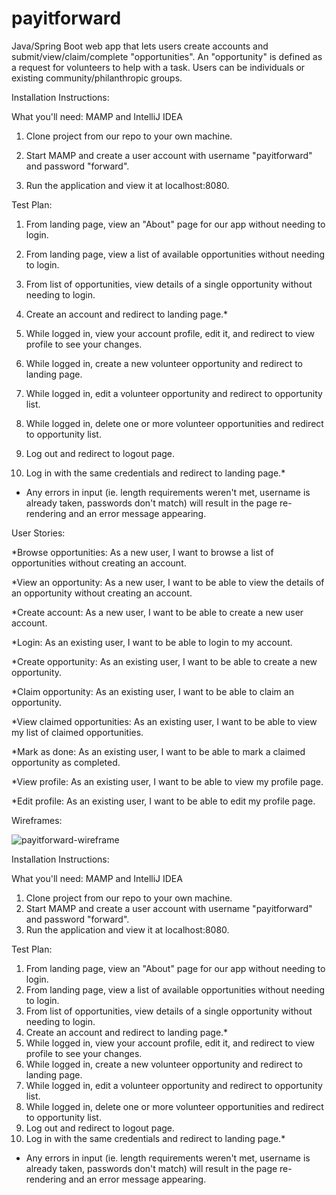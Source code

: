 # payitforward

Java/Spring Boot web app that lets users create accounts and submit/view/claim/complete "opportunities". 
An "opportunity" is defined as a request for volunteers to help with a task. Users can be individuals or existing community/philanthropic groups.


Installation Instructions:

What you'll need: MAMP and IntelliJ IDEA

1. Clone project from our repo to your own machine.

2. Start MAMP and create a user account with username "payitforward" and password "forward".

3. Run the application and view it at localhost:8080.


Test Plan:

1. From landing page, view an "About" page for our app without needing to login.

2. From landing page, view a list of available opportunities without needing to login.

3. From list of opportunities, view details of a single opportunity without needing to login.

4. Create an account and redirect to landing page.*

5. While logged in, view your account profile, edit it, and redirect to view profile to see your changes.

6. While logged in, create a new volunteer opportunity and redirect to landing page.

7. While logged in, edit a volunteer opportunity and redirect to opportunity list.

8. While logged in, delete one or more volunteer opportunities and redirect to opportunity list.

9. Log out and redirect to logout page.

10. Log in with the same credentials and redirect to landing page.*

* Any errors in input (ie. length requirements weren't met, username is already taken, passwords don't match) will result in the page re-rendering and an error message appearing.


User Stories:

*Browse opportunities: As a new user, I want to browse a list of opportunities without creating an account.

*View an opportunity: As a new user, I want to be able to view the details of an opportunity without creating an account.

*Create account: As a new user, I want to be able to create a new user account.

*Login: As an existing user, I want to be able to login to my account.

*Create opportunity: As an existing user, I want to be able to create a new opportunity.

*Claim opportunity: As an existing user, I want to be able to claim an opportunity.

*View claimed opportunities: As an existing user, I want to be able to view my list of claimed opportunities.

*Mark as done: As an existing user, I want to be able to mark a claimed opportunity as completed.

*View profile: As an existing user, I want to be able to view my profile page.

*Edit profile: As an existing user, I want to be able to edit my profile page.


Wireframes:

![payitforward-wireframe](https://user-images.githubusercontent.com/25624304/31366647-0823ea7c-ad27-11e7-8896-4022a72bb451.jpg)



Installation Instructions:

What you'll need: MAMP and IntelliJ IDEA

1. Clone project from our repo to your own machine.
2. Start MAMP and create a user account with username "payitforward" and password "forward".
3. Run the application and view it at localhost:8080.



Test Plan:

1. From landing page, view an "About" page for our app without needing to login.
2. From landing page, view a list of available opportunities without needing to login.
3. From list of opportunities, view details of a single opportunity without needing to login.
4. Create an account and redirect to landing page.*
5. While logged in, view your account profile, edit it, and redirect to view profile to see your changes.
6. While logged in, create a new volunteer opportunity and redirect to landing page.
7. While logged in, edit a volunteer opportunity and redirect to opportunity list.
8. While logged in, delete one or more volunteer opportunities and redirect to opportunity list.
9. Log out and redirect to logout page.
10. Log in with the same credentials and redirect to landing page.*
* Any errors in input (ie. length requirements weren't met, username is already taken, passwords don't match) will
result in the page re-rendering and an error message appearing.